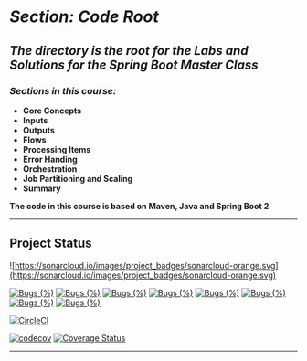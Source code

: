 #  *Section: Code Root*

*The directory is the root for the Labs and Solutions for the Spring Boot Master Class*
---

### *Sections in this course:*

 - **Core Concepts**
 - **Inputs**
 - **Outputs**
 - **Flows**
 - **Processing Items**
 - **Error Handing**
 - **Orchestration**
 - **Job Partitioning and Scaling**
 - **Summary**
 

**The code in this course is based on Maven, Java and Spring Boot 2**

---
 ## Project Status

![https://sonarcloud.io/images/project_badges/sonarcloud-orange.svg](https://sonarcloud.io/images/project_badges/sonarcloud-orange.svg)

[![Bugs (%)](https://sonarcloud.io/api/project_badges/measure?project=mickknutson_spring_batch_course&metric=bugs)](https://sonarcloud.io/api/project_badges/measure?project=mickknutson_spring_batch_course&metric=bugs) [![Bugs (%)](https://sonarcloud.io/api/project_badges/measure?project=mickknutson_spring_batch_course&metric=sqale_rating)](https://sonarcloud.io/api/project_badges/measure?project=mickknutson_spring_batch_course&metric=sqale_rating) [![Bugs (%)](https://sonarcloud.io/api/project_badges/measure?project=mickknutson_spring_batch_course&metric=coverage)](https://sonarcloud.io/api/project_badges/measure?project=mickknutson_spring_batch_course&metric=coverage) [![Bugs (%)](https://sonarcloud.io/api/project_badges/measure?project=mickknutson_spring_batch_course&metric=ncloc)](https://sonarcloud.io/api/project_badges/measure?project=mickknutson_spring_batch_course&metric=ncloc) [![Bugs (%)](https://sonarcloud.io/api/project_badges/measure?project=mickknutson_spring_batch_course&metric=reliability_rating)](https://sonarcloud.io/api/project_badges/measure?project=mickknutson_spring_batch_course&metric=reliability_rating) [![Bugs (%)](https://sonarcloud.io/api/project_badges/measure?project=mickknutson_spring_batch_course&metric=security_rating)](https://sonarcloud.io/api/project_badges/measure?project=mickknutson_spring_batch_course&metric=security_rating) [![Bugs (%)](https://sonarcloud.io/api/project_badges/measure?project=mickknutson_spring_batch_course&metric=sqale_index)](https://sonarcloud.io/api/project_badges/measure?project=mickknutson_spring_batch_course&metric=sqale_index) [![Bugs (%)](https://sonarcloud.io/api/project_badges/measure?project=mickknutson_spring_batch_course&metric=vulnerabilities)](https://sonarcloud.io/api/project_badges/measure?project=mickknutson_spring_batch_course&metric=vulnerabilities)



[![CircleCI](https://circleci.com/gh/mickknutson/spring_batch_course.svg?style=svg)](https://circleci.com/gh/mickknutson/spring_batch_course)

 [![codecov](https://codecov.io/gh/mickknutson/spring_batch_course/branch/master/graph/badge.svg)](https://codecov.io/gh/mickknutson/spring_batch_course)
 [![Coverage Status](https://coveralls.io/repos/github/mickknutson/spring_batch_course/badge.svg?branch=master)](https://coveralls.io/github/mickknutson/spring_batch_course?branch=master)

---

